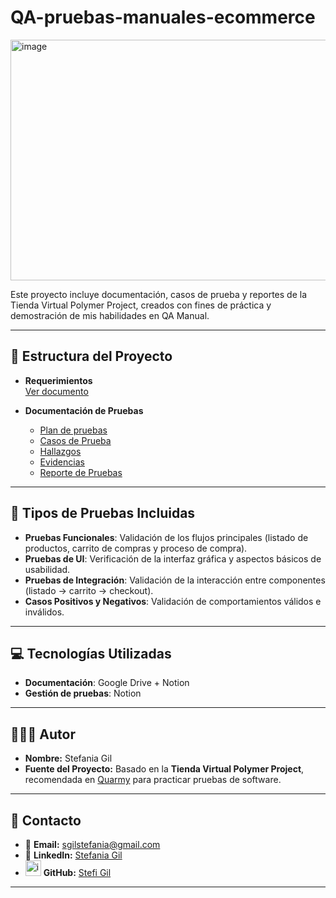 # QA-pruebas-manuales-ecommerce

<img width="1365" height="385" alt="image" src="https://github.com/user-attachments/assets/8b458507-1d75-460e-92f5-56e7c4c265fe" />

Este proyecto incluye documentación, casos de prueba y reportes de la Tienda Virtual Polymer Project, creados con fines de práctica y demostración de mis habilidades en QA Manual.

---

## 📂 Estructura del Proyecto  

- **Requerimientos**  
  [Ver documento](https://drive.google.com/file/d/1X_8VN4hzJiyovG5QgClD8f8maSQf2Buz/view?usp=sharing)  

- **Documentación de Pruebas**  
  - [Plan de pruebas](https://drive.google.com/file/d/147o71otEvPoCuhKvOM-_GdLUgyBDgOIo/view?usp=sharing)
  - [Casos de Prueba](https://sugary-theater-f73.notion.site/Casos-de-Prueba-25323ae68db58018bf1ad24b83cf6ece)  
  - [Hallazgos](ENLACE_NOTION_HALLAZGOS)  
  - [Evidencias](ENLACE_NOTION_EVIDENCIAS)  
  - [Reporte de Pruebas](ENLACE_NOTION_REPORTE)  

---

## 🧪 Tipos de Pruebas Incluidas

- **Pruebas Funcionales**: Validación de los flujos principales (listado de productos, carrito de compras y proceso de compra).  
- **Pruebas de UI**: Verificación de la interfaz gráfica y aspectos básicos de usabilidad.  
- **Pruebas de Integración**: Validación de la interacción entre componentes (listado → carrito → checkout). 
- **Casos Positivos y Negativos**: Validación de comportamientos válidos e inválidos.

---

## 💻 Tecnologías Utilizadas

- **Documentación**: Google Drive + Notion  
- **Gestión de pruebas**: Notion

---

## 👩🏻‍💻 Autor  

- **Nombre:** Stefania Gil
- **Fuente del Proyecto:** Basado en la **Tienda Virtual Polymer Project**, recomendada en [Quarmy](https://qarmy.ar/webs-practicas-testing/) para practicar pruebas de software.  

---

## 📩 Contacto

- 📧 **Email:** sgilstefania@gmail.com
- 💼 **LinkedIn:** [Stefania Gil](https://www.linkedin.com/in/stefania-gil-qa/)  
- <img width="25" height="25" alt="image" src="https://github.com/user-attachments/assets/efb91027-df4e-45b7-b3a9-5dd30e9ed6b4" /> **GitHub:** [Stefi Gil](https://github.com/StefiGil)


---
